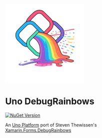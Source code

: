 <img src="assets/uno-debugrainbows.png"  width="50%" height="30%">

# Uno DebugRainbows

[![NuGet Version](https://img.shields.io/nuget/v/DebugRainbows.Uno?logo=nuget&label=NuGet)](https://www.nuget.org/packages/DebugRainbows.Uno)

An [Uno Platform](https://github.com/unoplatform/uno) port of Steven Thewissen's [Xamarin.Forms.DebugRainbows](https://github.com/sthewissen/Xamarin.Forms.DebugRainbows)

